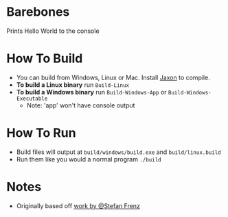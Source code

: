 # Barebones
Prints Hello World to the console

# How To Build
+ You can build from Windows, Linux or Mac. Install [Jaxon](https://konloch.com/Jaxon) to compile.
+ **To build a Linux binary** run `Build-Linux`
+ **To build a Windows binary** run `Build-Windows-App` or `Build-Windows-Executable`
	+ Note: 'app' won't have console output

# How To Run
+ Build files will output at `build/windows/build.exe` and `build/linux.build`
+ Run them like you would a normal program `./build`

# Notes
+ Originally based off [work by @Stefan Frenz](https://fam-frenz.de/stefan/native.html)